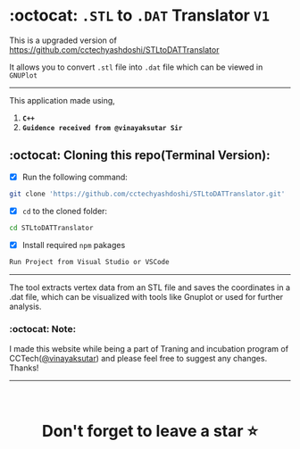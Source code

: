 # :octocat: `.STL` to `.DAT` Translator `V1`

This is a upgraded version of https://github.com/cctechyashdoshi/STLtoDATTranslator

It allows you to convert `.stl` file into `.dat` file which can be viewed in `GNUPlot`

<hr />

This application made using,

1. <b>`C++`</b> 
2. <b>`Guidence received from @vinayaksutar Sir`</b>



## :octocat: Cloning this repo(Terminal Version):
- [x] Run the following command:
```bash 
git clone 'https://github.com/cctechyashdoshi/STLtoDATTranslator.git' 
```
- [x] `cd` to the cloned folder:
```bash 
cd STLtoDATTranslator
```
- [x] Install required `npm` pakages
```bash 
Run Project from Visual Studio or VSCode
```

<hr />

The tool extracts vertex data from an STL file and saves the coordinates in a .dat file, which can be visualized with tools like Gnuplot or used for further analysis.

### :octocat: Note:
I made this website while being a part of Traning and incubation program of CCTech([@vinayaksutar](https://github.com/vinayaksutar)) and please feel free to suggest any changes. Thanks!
<hr />
<br />

# <div align="center">Don't forget to leave a star ⭐️</div>
